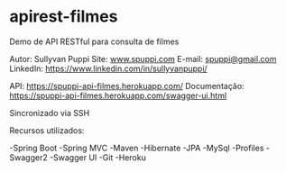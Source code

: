 # apirest-filmes
Demo de API RESTful para consulta de filmes

Autor: Sullyvan Puppi
Site: www.spuppi.com
E-mail: spuppi@gmail.com
LinkedIn: https://www.linkedin.com/in/sullyvanpuppi/

API: https://spuppi-api-filmes.herokuapp.com/
Documentação: https://spuppi-api-filmes.herokuapp.com/swagger-ui.html

Sincronizado via SSH

Recursos utilizados:

-Spring Boot
-Spring MVC
-Maven
-Hibernate
-JPA
-MySql
-Profiles
-Swagger2
-Swagger UI
-Git
-Heroku

